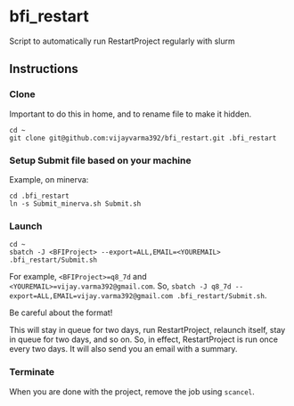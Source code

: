 # bfi_restart
Script to automatically run RestartProject regularly with slurm

## Instructions

### Clone
Important to do this in home, and to rename file to make it hidden.
```shell
cd ~
git clone git@github.com:vijayvarma392/bfi_restart.git .bfi_restart
```

### Setup Submit file based on your machine
Example, on minerva:
```shell
cd .bfi_restart
ln -s Submit_minerva.sh Submit.sh
```

### Launch
```shell
cd ~
sbatch -J <BFIProject> --export=ALL,EMAIL=<YOUREMAIL> .bfi_restart/Submit.sh
```
For example, `<BFIProject>=q8_7d` and `<YOUREMAIL>=vijay.varma392@gmail.com`.
So, `sbatch -J q8_7d --export=ALL,EMAIL=vijay.varma392@gmail.com .bfi_restart/Submit.sh`.

Be careful about the format!

This will stay in queue for two days, run RestartProject, relaunch itself,
stay in queue for two days, and so on. So, in effect, RestartProject is
run once every two days. It will also send you an email with a summary.

### Terminate
When you are done with the project, remove the job using `scancel`.
